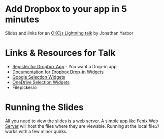 Add Dropbox to your app in 5 minutes
================================

Slides and links for an [OKCjs Lightning talk](http://okcjs.com/2015/09/15/2015-9-15-lightning-talks-10/) by Jonathan Yarbor

Links & Resources for Talk
=====================
 - [Register for Dropbox App](https://www.dropbox.com/developers/apps/create?app_type_checked=dropins) - You want a Drop-in app
 - [Documentation for Dropbox Drop-in Widgets](https://www.dropbox.com/developers/dropins)
 - [Google Selection Widgets](https://developers.google.com/picker/docs/)
 - [OneDrive Selection Widgets](https://dev.onedrive.com/sdk/javascript-picker-saver.htm)
 - Filepicker.io

Running the Slides
==================
All you need to view the slides is a web server. A simple app like [Fenix Web Server](http://fenixwebserver.com/) will host the files where they are viewable. Running at the local file:// works with a few minor quirks.